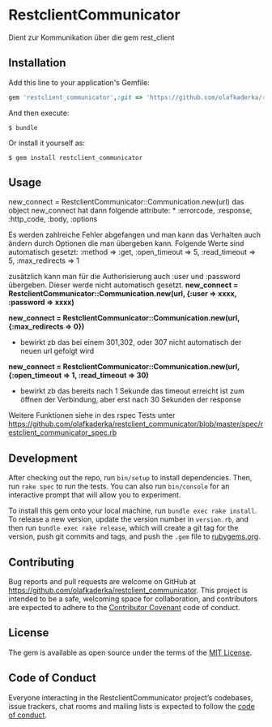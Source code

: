 # RestclientCommunicator

Dient zur Kommunikation über die gem rest_client

## Installation

Add this line to your application's Gemfile:

```ruby
gem 'restclient_communicator',:git => 'https://github.com/olafkaderka/restclient_communicator.git', :branch => 'master'
```

And then execute:

    $ bundle

Or install it yourself as:

    $ gem install restclient_communicator

## Usage

new_connect = RestclientCommunicator::Communication.new(url)
das object new_connect hat dann folgende attribute:
	* :errorcode, :response, :http_code, :body, :options

Es werden zahlreiche Fehler abgefangen und man kann das Verhalten auch ändern durch Optionen die man übergeben kann. 
Folgende Werte sind automatisch gesetzt:
:method => :get,
:open_timeout => 5,
:read_timeout => 5,
:max_redirects => 1

zusätzlich kann man für die Authorisierung auch :user und :password übergeben. Dieser werde nicht automatisch gesetzt.
**new_connect = RestclientCommunicator::Communication.new(url, {:user => xxxx, :password => xxxx)**

**new_connect = RestclientCommunicator::Communication.new(url, {:max_redirects => 0})**
* bewirkt zb das bei einem 301,302, oder 307 nicht automatisch der neuen url gefolgt wird

**new_connect = RestclientCommunicator::Communication.new(url, {:open_timeout => 1, :read_timeout => 30)**
* bewirkt zb das bereits nach 1 Sekunde das timeout erreicht ist zum öffnen der Verbindung, aber erst nach 30 Sekunden der response

Weitere Funktionen siehe in des rspec Tests unter https://github.com/olafkaderka/restclient_communicator/blob/master/spec/restclient_communicator_spec.rb

## Development

After checking out the repo, run `bin/setup` to install dependencies. Then, run `rake spec` to run the tests. You can also run `bin/console` for an interactive prompt that will allow you to experiment.

To install this gem onto your local machine, run `bundle exec rake install`. To release a new version, update the version number in `version.rb`, and then run `bundle exec rake release`, which will create a git tag for the version, push git commits and tags, and push the `.gem` file to [rubygems.org](https://rubygems.org).

## Contributing

Bug reports and pull requests are welcome on GitHub at https://github.com/olafkaderka/restclient_communicator. This project is intended to be a safe, welcoming space for collaboration, and contributors are expected to adhere to the [Contributor Covenant](http://contributor-covenant.org) code of conduct.

## License

The gem is available as open source under the terms of the [MIT License](http://opensource.org/licenses/MIT).

## Code of Conduct

Everyone interacting in the RestclientCommunicator project’s codebases, issue trackers, chat rooms and mailing lists is expected to follow the [code of conduct](https://github.com/olafkaderka/restclient_communicator/blob/master/CODE_OF_CONDUCT.md).
